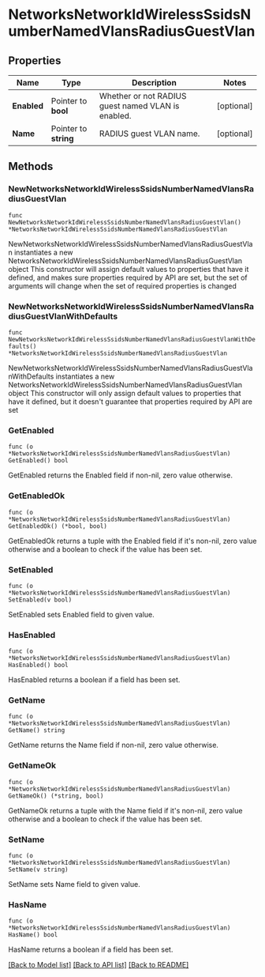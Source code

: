 # NetworksNetworkIdWirelessSsidsNumberNamedVlansRadiusGuestVlan

## Properties

Name | Type | Description | Notes
------------ | ------------- | ------------- | -------------
**Enabled** | Pointer to **bool** | Whether or not RADIUS guest named VLAN is enabled. | [optional] 
**Name** | Pointer to **string** | RADIUS guest VLAN name. | [optional] 

## Methods

### NewNetworksNetworkIdWirelessSsidsNumberNamedVlansRadiusGuestVlan

`func NewNetworksNetworkIdWirelessSsidsNumberNamedVlansRadiusGuestVlan() *NetworksNetworkIdWirelessSsidsNumberNamedVlansRadiusGuestVlan`

NewNetworksNetworkIdWirelessSsidsNumberNamedVlansRadiusGuestVlan instantiates a new NetworksNetworkIdWirelessSsidsNumberNamedVlansRadiusGuestVlan object
This constructor will assign default values to properties that have it defined,
and makes sure properties required by API are set, but the set of arguments
will change when the set of required properties is changed

### NewNetworksNetworkIdWirelessSsidsNumberNamedVlansRadiusGuestVlanWithDefaults

`func NewNetworksNetworkIdWirelessSsidsNumberNamedVlansRadiusGuestVlanWithDefaults() *NetworksNetworkIdWirelessSsidsNumberNamedVlansRadiusGuestVlan`

NewNetworksNetworkIdWirelessSsidsNumberNamedVlansRadiusGuestVlanWithDefaults instantiates a new NetworksNetworkIdWirelessSsidsNumberNamedVlansRadiusGuestVlan object
This constructor will only assign default values to properties that have it defined,
but it doesn't guarantee that properties required by API are set

### GetEnabled

`func (o *NetworksNetworkIdWirelessSsidsNumberNamedVlansRadiusGuestVlan) GetEnabled() bool`

GetEnabled returns the Enabled field if non-nil, zero value otherwise.

### GetEnabledOk

`func (o *NetworksNetworkIdWirelessSsidsNumberNamedVlansRadiusGuestVlan) GetEnabledOk() (*bool, bool)`

GetEnabledOk returns a tuple with the Enabled field if it's non-nil, zero value otherwise
and a boolean to check if the value has been set.

### SetEnabled

`func (o *NetworksNetworkIdWirelessSsidsNumberNamedVlansRadiusGuestVlan) SetEnabled(v bool)`

SetEnabled sets Enabled field to given value.

### HasEnabled

`func (o *NetworksNetworkIdWirelessSsidsNumberNamedVlansRadiusGuestVlan) HasEnabled() bool`

HasEnabled returns a boolean if a field has been set.

### GetName

`func (o *NetworksNetworkIdWirelessSsidsNumberNamedVlansRadiusGuestVlan) GetName() string`

GetName returns the Name field if non-nil, zero value otherwise.

### GetNameOk

`func (o *NetworksNetworkIdWirelessSsidsNumberNamedVlansRadiusGuestVlan) GetNameOk() (*string, bool)`

GetNameOk returns a tuple with the Name field if it's non-nil, zero value otherwise
and a boolean to check if the value has been set.

### SetName

`func (o *NetworksNetworkIdWirelessSsidsNumberNamedVlansRadiusGuestVlan) SetName(v string)`

SetName sets Name field to given value.

### HasName

`func (o *NetworksNetworkIdWirelessSsidsNumberNamedVlansRadiusGuestVlan) HasName() bool`

HasName returns a boolean if a field has been set.


[[Back to Model list]](../README.md#documentation-for-models) [[Back to API list]](../README.md#documentation-for-api-endpoints) [[Back to README]](../README.md)


